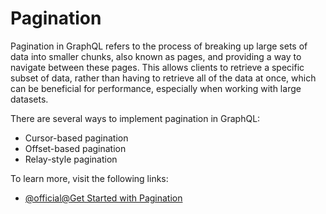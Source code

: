 # Pagination

Pagination in GraphQL refers to the process of breaking up large sets of data into smaller chunks, also known as pages, and providing a way to navigate between these pages. This allows clients to retrieve a specific subset of data, rather than having to retrieve all of the data at once, which can be beneficial for performance, especially when working with large datasets.

There are several ways to implement pagination in GraphQL:

- Cursor-based pagination
- Offset-based pagination
- Relay-style pagination

To learn more, visit the following links:

- [@official@Get Started with Pagination](https://graphql.org/learn/pagination/)
